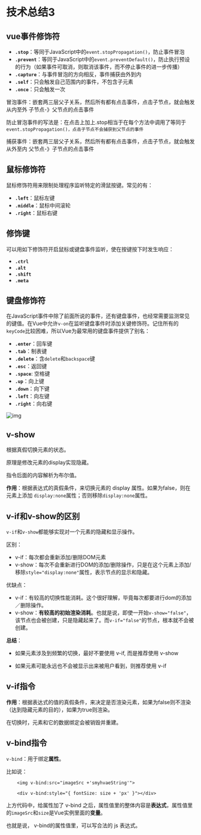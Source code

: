 # 技术总结3

## vue事件修饰符

- **`.stop`**：等同于JavaScript中的`event.stopPropagation()`，防止事件冒泡
- **`.prevent`**：等同于JavaScript中的`event.preventDefault()`，防止执行预设的行为（如果事件可取消，则取消该事件，而不停止事件的进一步传播）
- **`.capture`**：与事件冒泡的方向相反，事件捕获由外到内
- **`.self`**：只会触发自己范围内的事件，不包含子元素
- **`.once`**：只会触发一次



冒泡事件：嵌套两三层父子关系，然后所有都有点击事件，点击子节点，就会触发从内至外  子节点-》父节点的点击事件

防止冒泡事件的写法是：在点击上加上.stop相当于在每个方法中调用了等同于`event.stopPropagation()，点击子节点不会捕获到父节点的事件`

捕获事件：嵌套两三层父子关系，然后所有都有点击事件，点击子节点，就会触发从外至内  父节点-》子节点的点击事件

## 鼠标修饰符

鼠标修饰符用来限制处理程序监听特定的滑鼠按键。常见的有：

- **`.left`**：鼠标左键
- **`.middle`**：鼠标中间滚轮
- **`.right`**：鼠标右键

## 修饰键

可以用如下修饰符开启鼠标或键盘事件监听，使在按键按下时发生响应：

- **`.ctrl`**
- **`.alt`**
- **`.shift`**
- **`.meta`**

## 键盘修饰符

在JavaScript事件中除了前面所说的事件，还有键盘事件，也经常需要监测常见的键值。在Vue中允许`v-on`在监听键盘事件时添加关键修饰符。记住所有的`keyCode`比较困难，所以Vue为最常用的键盘事件提供了别名：

- **`.enter`**：回车键
- **`.tab`**：制表键
- **`.delete`**：含`delete`和`backspace`键
- **`.esc`**：返回键
- **`.space`**: 空格键
- **`.up`**：向上键
- **`.down`**：向下键
- **`.left`**：向左键
- **`.right`**：向右键



![img](https://images2018.cnblogs.com/blog/1205975/201808/1205975-20180802141042140-162137009.png)

## v-show

根据真假切换元素的状态。

原理是修改元素的display实现隐藏。

指令后面的内容解析为布尔值。

**作用**：根据表达式的真假条件，来切换元素的 display 属性。如果为false，则在元素上添加 `display:none`属性；否则移除`display:none`属性。



## v-if和v-show的区别

`v-if`和`v-show`都能够实现对一个元素的隐藏和显示操作。

区别：

- v-if：每次都会重新添加/删除DOM元素
- v-show：每次不会重新进行DOM的添加/删除操作，只是在这个元素上添加/移除`style="display:none"`属性，表示节点的显示和隐藏。

优缺点：

- v-if：有较高的切换性能消耗。这个很好理解，毕竟每次都要进行dom的添加／删除操作。
- v-show：**有较高的初始渲染消耗**。也就是说，即使一开始`v-show="false"`，该节点也会被创建，只是隐藏起来了。而`v-if="false"`的节点，根本就不会被创建。

**总结**：

- 如果元素涉及到频繁的切换，最好不要使用 v-if, 而是推荐使用 v-show

- 如果元素可能永远也不会被显示出来被用户看到，则推荐使用 v-if

  

## v-if指令

**作用**：根据表达式的值的真假条件，来决定是否渲染元素，如果为false则不渲染（达到隐藏元素的目的），如果为true则渲染。

在切换时，元素和它的数据绑定会被销毁并重建。

## v-bind指令

`v-bind`：用于绑定**属性**。

比如说：

```
    <img v-bind:src="imageSrc +'smyhvaeString'">

    <div v-bind:style="{ fontSize: size + 'px' }"></div>
```

上方代码中，给属性加了 v-bind 之后，属性值里的整体内容是**表达式**，属性值里的`imageSrc`和`size`是Vue实例里面的**变量**。

也就是说， v-bind的属性值里，可以写合法的 js 表达式。




